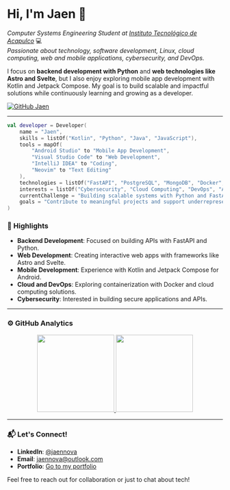 # Hi, I'm Jaen 🚀

_Computer Systems Engineering Student at [Instituto Tecnológico de Acapulco](https://acapulco.tecnm.mx)_ 💻  
_Passionate about technology, software development, Linux, cloud computing, web and mobile applications, cybersecurity, and DevOps._  

I focus on **backend development with Python** and **web technologies like Astro and Svelte**, but I also enjoy exploring mobile app development with Kotlin and Jetpack Compose. My goal is to build scalable and impactful solutions while continuously learning and growing as a developer.  

[![GitHub Jaen](https://img.shields.io/github/followers/jaennova?label=follow&style=social)](https://github.com/jaennova)  

---

```kotlin
val developer = Developer(
    name = "Jaen",
    skills = listOf("Kotlin", "Python", "Java", "JavaScript"),
    tools = mapOf(
        "Android Studio" to "Mobile App Development",
        "Visual Studio Code" to "Web Development",
        "IntelliJ IDEA" to "Coding",
        "Neovim" to "Text Editing"
    ),
    technologies = listOf("FastAPI", "PostgreSQL", "MongoDB", "Docker", "Linux"),
    interests = listOf("Cybersecurity", "Cloud Computing", "DevOps", "APIs"),
    currentChallenge = "Building scalable systems with Python and FastAPI",
    goals = "Contribute to meaningful projects and support underrepresented communities through technology"
)
```


### 🌟 Highlights  
- **Backend Development**: Focused on building APIs with FastAPI and Python.  
- **Web Development**: Creating interactive web apps with frameworks like Astro and Svelte.  
- **Mobile Development**: Experience with Kotlin and Jetpack Compose for Android.  
- **Cloud and DevOps**: Exploring containerization with Docker and cloud computing solutions.  
- **Cybersecurity**: Interested in building secure applications and APIs.  

---

### ⚙️ GitHub Analytics  

<p align="center">
<a href="https://github.com/jaennova">
  <img height="180em" src="https://github-readme-stats-eight-theta.vercel.app/api?username=jaennova&show_icons=true&theme=tokyonight&include_all_commits=true&count_private=true"/>
  <img height="180em" src="https://github-readme-stats-eight-theta.vercel.app/api/top-langs/?username=jaennova&layout=compact&langs_count=8&theme=tokyonight"/>
</a>
</p>

---

### 📬 Let's Connect!  
- **LinkedIn**: [@jaennova](https://www.linkedin.com/in/jaennova/)  
- **Email**: [jaennova@outlook.com](mailto:jaennova@outlook.com)  
- **Portfolio**: [Go to my portfolio](https://jaenn.netlify.app)  

Feel free to reach out for collaboration or just to chat about tech!  
